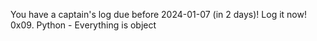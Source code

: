 
You have a captain's log due before 2024-01-07 (in 2 days)! Log it now!
0x09. Python - Everything is object
